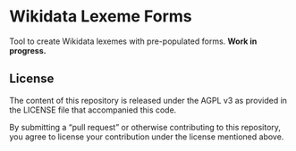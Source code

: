 # Wikidata Lexeme Forms

Tool to create Wikidata lexemes with pre-populated forms.
**Work in progress.**

## License

The content of this repository is released under the AGPL v3 as provided in the LICENSE file that accompanied this code.

By submitting a “pull request” or otherwise contributing to this repository, you agree to license your contribution under the license mentioned above.
